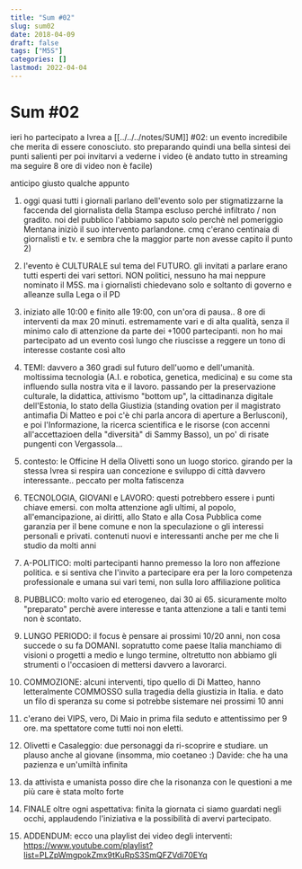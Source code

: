 ```yaml
---
title: "Sum #02"
slug: sum02
date: 2018-04-09
draft: false
tags: ["M5S"]
categories: []
lastmod: 2022-04-04
---
```

# Sum #02

ieri ho partecipato a Ivrea a [[../../../notes/SUM]] #02: un evento incredibile che merita di essere conosciuto.  sto preparando quindi una bella sintesi dei punti salienti per poi invitarvi a vederne i video (è andato tutto in streaming ma seguire 8 ore di video non è facile)

anticipo giusto qualche appunto

1. oggi quasi tutti i giornali parlano dell'evento solo per stigmatizzarne la faccenda del giornalista della Stampa escluso perché infiltrato / non gradito. noi del pubblico l'abbiamo saputo solo perchè nel pomeriggio Mentana iniziò il suo intervento parlandone. cmq c'erano centinaia di giornalisti e tv. e sembra che la maggior parte non avesse capito il punto 2)

2. l'evento è CULTURALE sul tema del FUTURO. gli invitati a parlare erano tutti esperti dei vari settori. NON politici, nessuno ha mai neppure nominato il M5S. ma i giornalisti chiedevano solo e soltanto di governo e alleanze sulla Lega o il PD

3. iniziato alle 10:00 e finito alle 19:00, con un'ora di pausa.. 8 ore di interventi da max 20 minuti. estremamente vari e di alta qualità, senza il minimo calo di attenzione da parte dei +1000 partecipanti. non ho mai partecipato ad un evento così lungo che riuscisse a reggere un tono di interesse costante così alto

4. TEMI: davvero a 360 gradi sul futuro dell'uomo e dell'umanità. moltissima tecnologia (A.I. e robotica, genetica, medicina) e su come sta influendo sulla nostra vita e il lavoro. passando per la preservazione culturale, la didattica, attivismo "bottom up", la cittadinanza digitale dell'Estonia, lo stato della Giustizia (standing ovation per il magistrato antimafia Di Matteo e poi c'è chi parla ancora di aperture a Berlusconi), e poi l'Informazione, la ricerca scientifica e le risorse (con accenni all'accettazioen della "diversità" di Sammy Basso), un po' di risate pungenti con Vergassola...

5. contesto: le Officine H della Olivetti sono un luogo storico. girando per la stessa Ivrea si respira uan concezione e sviluppo di città davvero interessante.. peccato per molta fatiscenza

6. TECNOLOGIA, GIOVANI e LAVORO: questi potrebbero essere i punti chiave emersi. con molta attenzione agli ultimi, al popolo, all'emancipazione, ai diritti, allo Stato e alla Cosa Pubblica come garanzia per il bene comune e non la speculazione o gli interessi personali e privati. contenuti nuovi e interessanti anche per me che li studio da molti anni

7. A-POLITICO: molti partecipanti hanno premesso la loro non affezione politica. e si sentiva che l'invito a partecipare era per la loro competenza professionale e umana sui vari temi, non sulla loro affiliazione politica

8. PUBBLICO: molto vario ed eterogeneo, dai 30 ai 65. sicuramente molto "preparato" perchè avere interesse e tanta attenzione a tali e tanti temi non è scontato.

9. LUNGO PERIODO: il focus è pensare ai prossimi 10/20 anni, non cosa succede o su fa DOMANI. sopratutto come paese Italia manchiamo di visioni o progetti a medio e lungo termine, oltretutto non abbiamo gli strumenti o l'occasioen di mettersi davvero a lavorarci.

10. COMMOZIONE: alcuni interventi, tipo quello di Di Matteo, hanno letteralmente COMMOSSO sulla tragedia della giustizia in Italia. e dato un filo di speranza su come si potrebbe sistemare nei prossimi 10 anni

11. c'erano dei VIPS, vero, Di Maio in prima fila seduto e attentissimo per 9 ore. ma spettatore come tutti noi non eletti.

12. Olivetti e Casaleggio: due personaggi da ri-scoprire e studiare. un plauso anche al giovane (insomma, mio coetaneo :) Davide: che ha una pazienza e un'umiltà infinita

13. da attivista e umanista posso dire che la risonanza con le questioni a me più care è stata molto forte

14. FINALE oltre ogni aspettativa: finita la giornata ci siamo guardati negli occhi, applaudendo l'iniziativa e la possibilità di avervi partecipato.

15. ADDENDUM: ecco una playlist dei video degli interventi: https://www.youtube.com/playlist?list=PLZpWmgpokZmx9tKuRpS3SmQFZVdi70EYq

